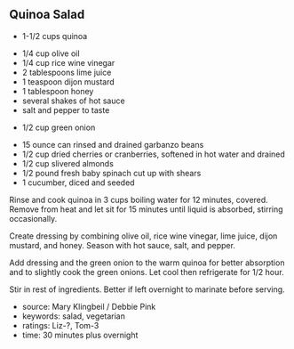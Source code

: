 Quinoa Salad
------------

- 1-1/2 cups quinoa
<!-- -->
- 1/4 cup olive oil
- 1/4 cup rice wine vinegar
- 2 tablespoons lime juice
- 1 teaspoon dijon mustard
- 1 tablespoon honey
- several shakes of hot sauce
- salt and pepper to taste
<!-- -->
- 1/2 cup green onion
<!-- -->
- 15 ounce can rinsed and drained garbanzo beans
- 1/2 cup dried cherries or cranberries, softened in hot water and drained
- 1/2 cup slivered almonds
- 1/2 pound fresh baby spinach cut up with shears
- 1 cucumber, diced and seeded

Rinse and cook quinoa in 3 cups boiling water for 12 minutes,
covered. Remove from heat and let sit for 15 minutes until liquid is
absorbed, stirring occasionally.

Create dressing by combining olive oil, rice wine vinegar, lime juice,
dijon mustard, and honey. Season with hot sauce, salt, and pepper.

Add dressing and the green onion to the warm quinoa for better
absorption and to slightly cook the green onions.  Let cool then
refrigerate for 1/2 hour.

Stir in rest of ingredients.  Better if left overnight to marinate
before serving.

- source: Mary Klingbeil / Debbie Pink
- keywords: salad, vegetarian
- ratings: Liz-?, Tom-3
- time: 30 minutes plus overnight
